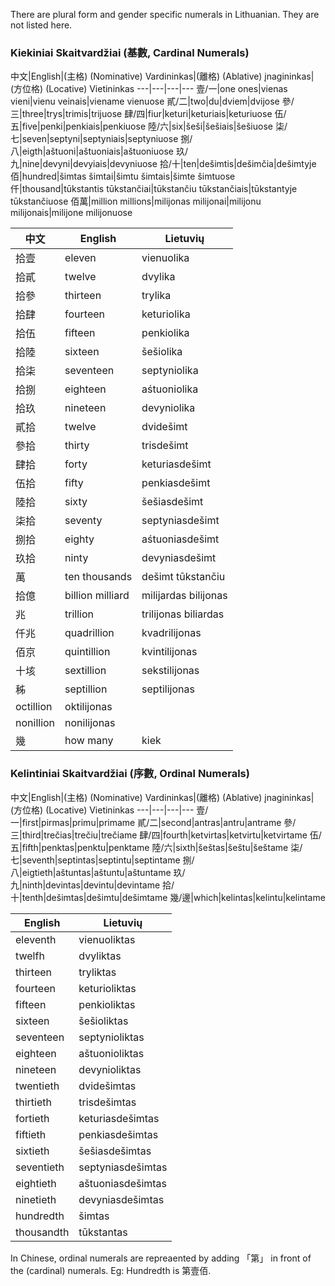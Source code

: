 There are plural form and gender specific numerals in Lithuanian. They are not listed here.

### Kiekiniai Skaitvardžiai (基數, Cardinal Numerals)
中文|English|(主格)  (Nominative)  Vardininkas|(離格)  (Ablative)  įnagininkas|(方位格)  (Locative)  Vietininkas
---|---|---|---
壹/一|one  ones|vienas  vieni|vienu  veinais|viename  vienuose
貳/二|two|du|dviem|dvijose
參/三|three|trys|trimis|trijuose
肆/四|fiur|keturi|keturiais|keturiuose
伍/五|five|penki|penkiais|penkiuose
陸/六|six|šeši|šešiais|šešiuose
柒/七|seven|septyni|septyniais|septyniuose
捌/八|eigth|aštuoni|aštuoniais|aštuoniuose
玖/九|nine|devyni|devyiais|devyniuose
拾/十|ten|dešimtis|dešimčia|dešimtyje
佰|hundred|šimtas  šimtai|šimtu  šimtais|šimte  šimtuose
仟|thousand|tūkstantis  tūkstančiai|tūkstančiu  tūkstančiais|tūkstantyje  tūkstančiuose
佰萬|million  millions|milijonas  milijonai|milijonu  milijonais|milijone  milijonuose

中文|English|Lietuvių
---|---|---
拾壹|eleven|vienuolika
拾貳|twelve|dvylika
拾參|thirteen|trylika
拾肆|fourteen|keturiolika
拾伍|fifteen|penkiolika
拾陸|sixteen|šešiolika
拾柒|seventeen|septyniolika
拾捌|eighteen|aśtuoniolika
拾玖|nineteen|devyniolika
貳拾|twelve|dvidešimt
參拾|thirty|trisdešimt
肆拾|forty|keturiasdešimt
伍拾|fifty|penkiasdešimt
陸拾|sixty|šešiasdešimt
柒拾|seventy|septyniasdešimt
捌拾|eighty|aśtuoniasdešimt
玖拾|ninty|devyniasdešimt
萬|ten thousands|dešimt tūkstančiu
拾億|billion  milliard|milijardas  bilijonas
兆|trillion|trilijonas  biliardas
仟兆|quadrillion|kvadrilijonas
佰京|quintillion|kvintilijonas
十垓|sextillion|sekstilijonas
秭|septillion|septilijonas
|octillion|oktilijonas
|nonillion|nonilijonas
幾|how many|kiek|

### Kelintiniai Skaitvardžiai (序數, Ordinal Numerals)
中文|English|(主格)  (Nominative)  Vardininkas|(離格)  (Ablative)  įnagininkas|(方位格)  (Locative)  Vietininkas
---|---|---|---
壹/一|first|pirmas|primu|primame
貳/二|second|antras|antru|antrame
參/三|third|trečias|trečiu|trečiame
肆/四|fourth|ketvirtas|ketvirtu|ketvirtame
伍/五|fifth|penktas|penktu|penktame
陸/六|sixth|šeštas|šeštu|šeštame
柒/七|seventh|septintas|septintu|septintame
捌/八|eigtieth|aštuntas|aštuntu|aštuntame
玖/九|ninth|devintas|devintu|devintame
拾/十|tenth|dešimtas|dešimtu|dešimtame
幾/邊|which|kelintas|kelintu|kelintame

English|Lietuvių
---|---
eleventh|vienuoliktas
twelfh|dvyliktas
thirteen|tryliktas
fourteen|keturioliktas
fifteen|penkioliktas
sixteen|šešioliktas
seventeen|septynioliktas
eighteen|aštuonioliktas
nineteen|devynioliktas
twentieth|dvidešimtas
thirtieth|trisdešimtas
fortieth|keturiasdešimtas
fiftieth|penkiasdešimtas
sixtieth|šešiasdešimtas
seventieth|septyniasdešimtas
eightieth|aštuoniasdešimtas
ninetieth|devyniasdešimtas
hundredth|šimtas
thousandth|tūkstantas

In Chinese, ordinal numerals are repreaented by adding 「第」 in front of the (cardinal) numerals. Eg: Hundredth is 第壹佰.
